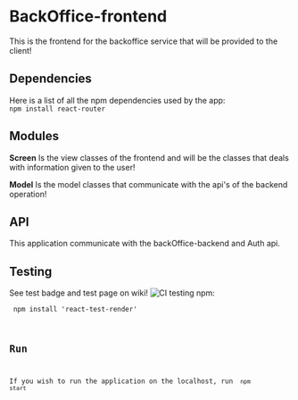 # BackOffice-frontend
This is the frontend for the backoffice service that will be provided to the client!


## Dependencies
Here is a list of all the npm dependencies used by the app:
<code> npm install react-router </code> 

## Modules
**Screen** Is the view classes of the frontend and will be the classes that deals with information given to the user!

**Model** Is the model classes that communicate with the api's of the backend operation!

## API
This application communicate with the backOffice-backend and Auth api.

## Testing
See test badge and test page on wiki!
![CI](https://github.com/Projektgrupp17/BackOffice-frontend/workflows/CI/badge.svg?branch=master)
testing npm:

<code> npm install 'react-test-render' 

## Run
If you wish to run the application on the localhost, run <code> npm start </code>
